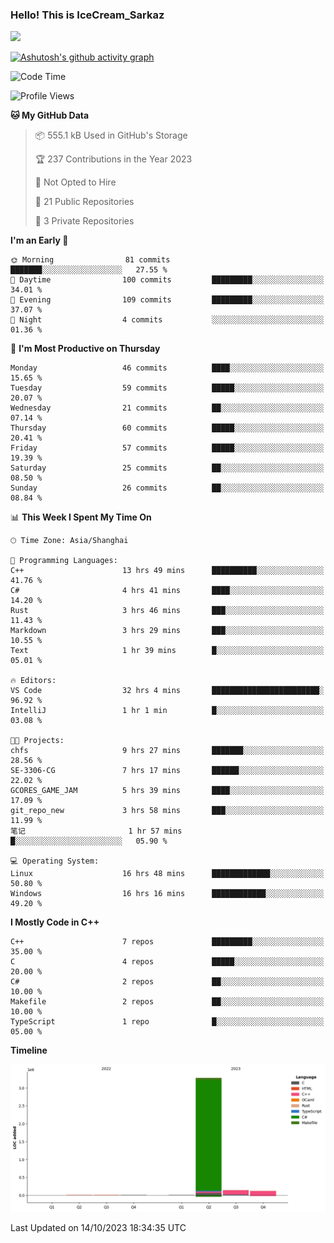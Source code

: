 ### Hello! This is IceCream_Sarkaz

![](https://github-readme-stats.vercel.app/api?username=Huang-Yuhan&theme=dark)

[![Ashutosh's github activity graph](https://github-readme-activity-graph.vercel.app/graph?username=Huang-Yuhan&bg_color=000000&color=ffffff&line=c061cb&point=c64600&area=true&hide_border=true)](https://github.com/ashutosh00710/github-readme-activity-graph)


<!--START_SECTION:waka-->
![Code Time](http://img.shields.io/badge/Code%20Time-319%20hrs%207%20mins-blue)

![Profile Views](http://img.shields.io/badge/Profile%20Views-1-blue)

**🐱 My GitHub Data** 

> 📦 555.1 kB Used in GitHub's Storage 
 > 
> 🏆 237 Contributions in the Year 2023
 > 
> 🚫 Not Opted to Hire
 > 
> 📜 21 Public Repositories 
 > 
> 🔑 3 Private Repositories 
 > 
**I'm an Early 🐤** 

```text
🌞 Morning                81 commits          ███████░░░░░░░░░░░░░░░░░░   27.55 % 
🌆 Daytime                100 commits         █████████░░░░░░░░░░░░░░░░   34.01 % 
🌃 Evening                109 commits         █████████░░░░░░░░░░░░░░░░   37.07 % 
🌙 Night                  4 commits           ░░░░░░░░░░░░░░░░░░░░░░░░░   01.36 % 
```
📅 **I'm Most Productive on Thursday** 

```text
Monday                   46 commits          ████░░░░░░░░░░░░░░░░░░░░░   15.65 % 
Tuesday                  59 commits          █████░░░░░░░░░░░░░░░░░░░░   20.07 % 
Wednesday                21 commits          ██░░░░░░░░░░░░░░░░░░░░░░░   07.14 % 
Thursday                 60 commits          █████░░░░░░░░░░░░░░░░░░░░   20.41 % 
Friday                   57 commits          █████░░░░░░░░░░░░░░░░░░░░   19.39 % 
Saturday                 25 commits          ██░░░░░░░░░░░░░░░░░░░░░░░   08.50 % 
Sunday                   26 commits          ██░░░░░░░░░░░░░░░░░░░░░░░   08.84 % 
```


📊 **This Week I Spent My Time On** 

```text
🕑︎ Time Zone: Asia/Shanghai

💬 Programming Languages: 
C++                      13 hrs 49 mins      ██████████░░░░░░░░░░░░░░░   41.76 % 
C#                       4 hrs 41 mins       ████░░░░░░░░░░░░░░░░░░░░░   14.20 % 
Rust                     3 hrs 46 mins       ███░░░░░░░░░░░░░░░░░░░░░░   11.43 % 
Markdown                 3 hrs 29 mins       ███░░░░░░░░░░░░░░░░░░░░░░   10.55 % 
Text                     1 hr 39 mins        █░░░░░░░░░░░░░░░░░░░░░░░░   05.01 % 

🔥 Editors: 
VS Code                  32 hrs 4 mins       ████████████████████████░   96.92 % 
IntelliJ                 1 hr 1 min          █░░░░░░░░░░░░░░░░░░░░░░░░   03.08 % 

🐱‍💻 Projects: 
chfs                     9 hrs 27 mins       ███████░░░░░░░░░░░░░░░░░░   28.56 % 
SE-3306-CG               7 hrs 17 mins       ██████░░░░░░░░░░░░░░░░░░░   22.02 % 
GCORES_GAME_JAM          5 hrs 39 mins       ████░░░░░░░░░░░░░░░░░░░░░   17.09 % 
git_repo_new             3 hrs 58 mins       ███░░░░░░░░░░░░░░░░░░░░░░   11.99 % 
笔记                       1 hr 57 mins        █░░░░░░░░░░░░░░░░░░░░░░░░   05.90 % 

💻 Operating System: 
Linux                    16 hrs 48 mins      █████████████░░░░░░░░░░░░   50.80 % 
Windows                  16 hrs 16 mins      ████████████░░░░░░░░░░░░░   49.20 % 
```

**I Mostly Code in C++** 

```text
C++                      7 repos             █████████░░░░░░░░░░░░░░░░   35.00 % 
C                        4 repos             █████░░░░░░░░░░░░░░░░░░░░   20.00 % 
C#                       2 repos             ██░░░░░░░░░░░░░░░░░░░░░░░   10.00 % 
Makefile                 2 repos             ██░░░░░░░░░░░░░░░░░░░░░░░   10.00 % 
TypeScript               1 repo              █░░░░░░░░░░░░░░░░░░░░░░░░   05.00 % 
```



**Timeline**

![Lines of Code chart](https://raw.githubusercontent.com/Huang-Yuhan/Huang-Yuhan/main/assets/bar_graph.png)


 Last Updated on 14/10/2023 18:34:35 UTC
<!--END_SECTION:waka-->
